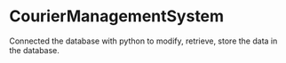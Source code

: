 # CourierManagementSystem
Connected the database with python to modify, retrieve, store the data in the database.
